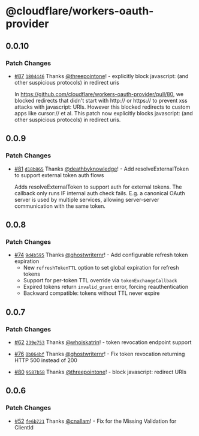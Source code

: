 # @cloudflare/workers-oauth-provider

## 0.0.10

### Patch Changes

- [#87](https://github.com/cloudflare/workers-oauth-provider/pull/87) [`1804446`](https://github.com/cloudflare/workers-oauth-provider/commit/1804446ba6d17fa7e6395e47a4fecef374d7e1bd) Thanks [@threepointone](https://github.com/threepointone)! - explicitly block javascript: (and other suspicious protocols) in redirect uris

  In https://github.com/cloudflare/workers-oauth-provider/pull/80, we blocked redirects that didn't start with http:// or https:// to prevent xss attacks with javascript: URIs. However this blocked redirects to custom apps like cursor:// et al. This patch now explicitly blocks javascript: (and other suspicious protocols) in redirect uris.

## 0.0.9

### Patch Changes

- [#81](https://github.com/cloudflare/workers-oauth-provider/pull/81) [`d18b865`](https://github.com/cloudflare/workers-oauth-provider/commit/d18b865bb21a669993424da89ebca47d391644ba) Thanks [@deathbyknowledge](https://github.com/deathbyknowledge)! - Add resolveExternalToken to support external token auth flows

  Adds resolveExternalToken to support auth for external tokens. The callback only runs IF internal auth check fails. E.g. a canonical OAuth server is used by multiple services, allowing server-server communication with the same token.

## 0.0.8

### Patch Changes

- [#74](https://github.com/cloudflare/workers-oauth-provider/pull/74) [`9d4b595`](https://github.com/cloudflare/workers-oauth-provider/commit/9d4b595f63d2aebd5700e4021967b98173cd3755) Thanks [@ghostwriternr](https://github.com/ghostwriternr)! - Add configurable refresh token expiration
  - New `refreshTokenTTL` option to set global expiration for refresh tokens
  - Support for per-token TTL override via `tokenExchangeCallback`
  - Expired tokens return `invalid_grant` error, forcing reauthentication
  - Backward compatible: tokens without TTL never expire

## 0.0.7

### Patch Changes

- [#62](https://github.com/cloudflare/workers-oauth-provider/pull/62) [`239e753`](https://github.com/cloudflare/workers-oauth-provider/commit/239e753b83091a32327f3b2a093e306bb6ee8498) Thanks [@whoiskatrin](https://github.com/whoiskatrin)! - token revocation endpoint support

- [#76](https://github.com/cloudflare/workers-oauth-provider/pull/76) [`0b064bf`](https://github.com/cloudflare/workers-oauth-provider/commit/0b064bf087df3722760bc1d328fbe4c869bb626f) Thanks [@ghostwriternr](https://github.com/ghostwriternr)! - Fix token revocation returning HTTP 500 instead of 200

- [#80](https://github.com/cloudflare/workers-oauth-provider/pull/80) [`9587b58`](https://github.com/cloudflare/workers-oauth-provider/commit/9587b5821a37a92d5bb86299afbce1958ee46a54) Thanks [@threepointone](https://github.com/threepointone)! - block javascript: redirect URIs

## 0.0.6

### Patch Changes

- [#52](https://github.com/cloudflare/workers-oauth-provider/pull/52) [`fe6b721`](https://github.com/cloudflare/workers-oauth-provider/commit/fe6b721520ed21e82cbea451f7afbedfa70b1a12) Thanks [@cnallam](https://github.com/cnallam)! - Fix for the Missing Validation for ClientId

